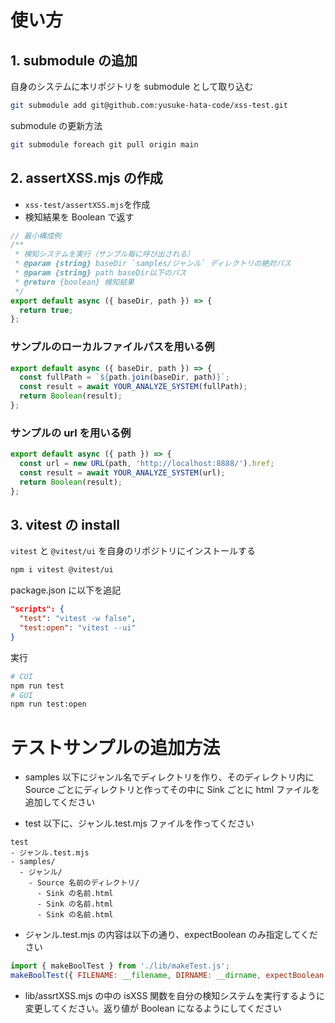 # 使い方

## 1. submodule の追加

自身のシステムに本リポジトリを submodule として取り込む

```bash
git submodule add git@github.com:yusuke-hata-code/xss-test.git
```

submodule の更新方法

```bash
git submodule foreach git pull origin main
```

## 2. assertXSS.mjs の作成

- `xss-test/assertXSS.mjs`を作成
- 検知結果を Boolean で返す

```javascript
// 最小構成例
/**
 * 検知システムを実行（サンプル毎に呼び出される）
 * @param {string} baseDir `samples/ジャンル` ディレクトリの絶対パス
 * @param {string} path baseDir以下のパス
 * @return {boolean} 検知結果
 */
export default async ({ baseDir, path }) => {
  return true;
};
```

### サンプルのローカルファイルパスを用いる例

```javascript
export default async ({ baseDir, path }) => {
  const fullPath = `${path.join(baseDir, path)}`;
  const result = await YOUR_ANALYZE_SYSTEM(fullPath);
  return Boolean(result);
};
```

### サンプルの url を用いる例

```javascript
export default async ({ path }) => {
  const url = new URL(path, 'http://localhost:8888/').href;
  const result = await YOUR_ANALYZE_SYSTEM(url);
  return Boolean(result);
};
```

## 3. vitest の install

`vitest` と `@vitest/ui` を自身のリポジトリにインストールする

```bash
npm i vitest @vitest/ui
```

package.json に以下を追記

```json
"scripts": {
  "test": "vitest -w false",
  "test:open": "vitest --ui"
}
```

実行

```bash
# CUI
npm run test
# GUI
npm run test:open
```

# テストサンプルの追加方法

- samples 以下にジャンル名でディレクトリを作り、そのディレクトリ内に Source ごとにディレクトリと作ってその中に Sink ごとに html ファイルを追加してください

- test 以下に、ジャンル.test.mjs ファイルを作ってください

```text
test
- ジャンル.test.mjs
- samples/
  - ジャンル/
    - Source 名前のディレクトリ/
      - Sink の名前.html
      - Sink の名前.html
      - Sink の名前.html
```

- ジャンル.test.mjs の内容は以下の通り、expectBoolean のみ指定してください

```javascript
import { makeBoolTest } from './lib/makeTest.js';
makeBoolTest({ FILENAME: __filename, DIRNAME: __dirname, expectBoolean: true }
```

- lib/assrtXSS.mjs の中の isXSS 関数を自分の検知システムを実行するように変更してください。返り値が Boolean になるようにしてください
